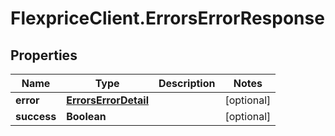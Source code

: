 # FlexpriceClient.ErrorsErrorResponse

## Properties

Name | Type | Description | Notes
------------ | ------------- | ------------- | -------------
**error** | [**ErrorsErrorDetail**](ErrorsErrorDetail.md) |  | [optional] 
**success** | **Boolean** |  | [optional] 


